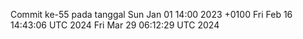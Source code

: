 Commit ke-55 pada tanggal Sun Jan 01 14:00 2023 +0100
Fri Feb 16 14:43:06 UTC 2024
Fri Mar 29 06:12:29 UTC 2024
